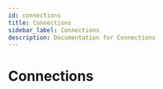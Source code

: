 ```yaml
---
id: connections
title: Connections
sidebar_label: Connections
description: Documentation for Connections
---
```


# Connections
